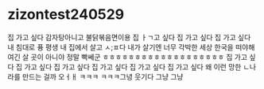 # zizontest240529
집 가고 싶다 감자탕아니고 불닭볶음면이용
집 ㅏㄱ고 싶다
집 가고 싶다
집 가고 싶다
내 침대로 퓽
평생 내 집에서 살고 ㅅ;ㅍ다
내가 살기엔 너무 각박한 세상
한국을 떠야해
여긴 살 곳이 아니야
정말 빡쎄군
ㅎㅎㅎㅎㅎㅎㅎㅎㅎㅎㅎㅎㅎㅎㅎㅎㅎㅎㅎ
집 가고 싶다
집 가고 싶다 
집 가고 싶다
집 가고 싶다
집 가고 싶다
집 가고 싶다
왜 이런 망한 ㄴ나라를 만드는 걸까
오ㅓㅐ ㅋㅋㅋ
ㅋㅋㅋ그녕 웃기다
그냥 그냥
